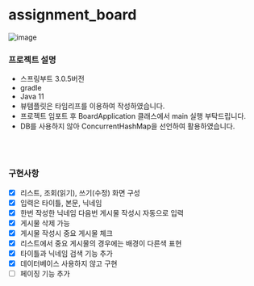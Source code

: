 # assignment_board
![image](https://user-images.githubusercontent.com/96047335/228751526-7c55e961-dace-43e3-b9c7-774371d32f2b.png)


### 프로젝트 설명 
- 스프링부트 3.0.5버전
- gradle
- Java 11
- 뷰템플릿은 타임리프를 이용하여 작성하였습니다.
- 프로젝트 임포트 후 BoardApplication 클래스에서 main 실행 부탁드립니다.
- DB를 사용하지 않아 ConcurrentHashMap을 선언하여 활용하였습니다.

<br/>
<br/>

### 구현사항
- [x] 리스트, 조회(읽기), 쓰기(수정) 화면 구성
- [x] 입력은 타이틀, 본문, 닉네임
- [x] 한번 작성한 닉네임 다음번 게시물 작성시 자동으로 입력
- [x] 게시물 삭제 가능
- [x] 게시물 작성시 중요 게시물 체크
- [x] 리스트에서 중요 게시물의 경우에는 배경이 다른색 표현
- [x] 타이틀과 닉네임 검색 기능 추가
- [x] 데이터베이스 사용하지 않고 구현
- [ ] 페이징 기능 추가
